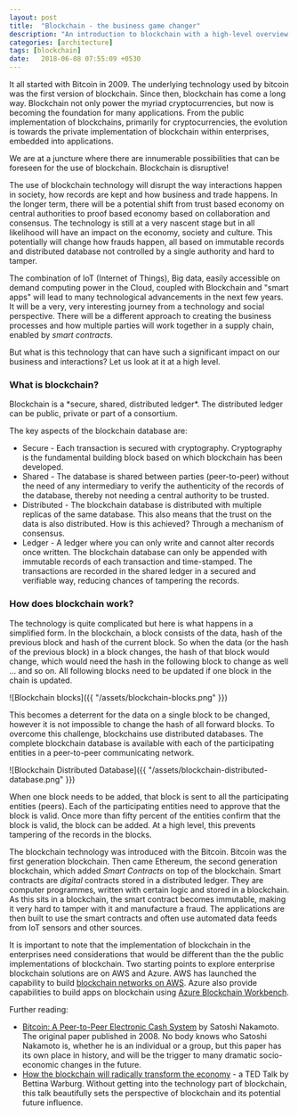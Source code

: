 ```yaml
---
layout: post
title:  "Blockchain - the business game changer"
description: "An introduction to blockchain with a high-level overview of how blockchain technology operates, and the implications of a secure, distributed ledger system." 
categories: [architecture]
tags: [blockchain]
date:   2018-06-08 07:55:09 +0530
---
```

It all started with Bitcoin in 2009. The underlying technology used by bitcoin was the first version of blockchain. Since then, blockchain has come a long way. Blockchain not only power the myriad cryptocurrencies, but now is becoming the foundation for many applications. From the public implementation of blockchains, primarily for cryptocurrencies, the evolution is towards the private implementation of blockchain within enterprises, embedded into applications.

We are at a juncture where there are innumerable possibilities that can be foreseen for the use of blockchain. Blockchain is disruptive!

The use of blockchain technology will disrupt the way interactions happen in society, how records are kept and how business and trade happens. In the longer term, there will be a potential shift from trust based economy on central authorities to proof based economy based on collaboration and consensus. The technology is still at a very nascent stage but in all likelihood will have an impact on the economy, society and culture. This potentially will change how frauds happen, all based on immutable records and distributed database not controlled by a single authority and hard to tamper.

The combination of IoT (Internet of Things), Big data, easily accessible on demand computing power in the Cloud, coupled with Blockchain and "smart apps" will lead to many technological advancements in the next few years. It will be a very, very interesting journey from a technology and social perspective. There will be a different approach to creating the business processes and how multiple parties will work together in a supply chain, enabled by *smart contracts*.

But what is this technology that can have such a significant impact on our business and interactions? Let us look at it at a high level.

<h3>What is blockchain?</h3>
Blockchain is a *secure, shared, distributed ledger*. The distributed ledger can be public, private or part of a consortium.

The key aspects of the blockchain database are:
* Secure - Each transaction is secured with cryptography. Cryptography is the fundamental building block based on which blockchain has been developed.
* Shared - The database is shared between parties (peer-to-peer) without the need of any intermediary to verify the authenticity of the records of the database, thereby not needing a central authority to be trusted.
* Distributed - The blockchain database is distributed with multiple replicas of the same database. This also means that the trust on the data is also distributed. How is this achieved? Through a mechanism of consensus.
* Ledger - A ledger where you can only write and cannot alter records once written. The blockchain database can only be appended with immutable records of each transaction and time-stamped. The transactions are recorded in the shared ledger in a secured and verifiable way, reducing chances of tampering the records.

<h3>How does blockchain work?</h3>
The technology is quite complicated but here is what happens in a simplified form. In the blockchain, a block consists of the data, hash of the previous block and hash of the current block. So when the data (or the hash of the previous block) in a block changes, the hash of that block would change, which would need the hash in the following block to change as well ... and so on. All following blocks need to be updated if one block in the chain is updated.

![Blockchain blocks]({{ "/assets/blockchain-blocks.png" }})

This becomes a deterrent for the data on a single block to be changed, however it is not impossible to change the hash of all forward blocks. To overcome this challenge, blockchains use distributed databases. The complete blockchain database is available with each of the participating entities in a peer-to-peer communicating network.

![Blockchain Distributed Database]({{ "/assets/blockchain-distributed-database.png" }})

When one block needs to be added, that block is sent to all the participating entities (peers). Each of the participating entities need to approve that the block is valid. Once more than fifty percent of the entities confirm that the block is valid, the block can be added. At a high level, this prevents tampering of the records in the blocks.

The blockchain technology was introduced with the Bitcoin. Bitcoin was the first generation blockchain. Then came Ethereum, the second generation blockchain, which added *Smart Contracts* on top of the blockchain. Smart contracts are *digital* contracts stored in a distributed ledger. They are computer programmes, written with certain logic and stored in a blockchain. As this sits in a blockchain, the smart contract becomes immutable, making it very hard to tamper with it and manufacture a fraud. The applications are then built to use the smart contracts and often use automated data feeds from IoT sensors and other sources.

It is important to note that the implementation of blockchain in the enterprises need considerations that would be different than the the public implementations of blockchain. Two starting points to explore enterprise blockchain solutions are on AWS and Azure. AWS has launched the capability to build [blockchain networks on AWS](https://aws.amazon.com/blockchain/). Azure also provide capabilities to build apps on blockchain using [Azure Blockchain Workbench](https://azure.microsoft.com/en-in/solutions/blockchain/).

Further reading:
* [Bitcoin: A Peer-to-Peer Electronic Cash System](https://bitcoin.org/bitcoin.pdf) by Satoshi Nakamoto. The original paper published in 2008. No body knows who Satoshi Nakamoto is, whether he is an individual or a group, but this paper has its own place in history, and will be the trigger to many dramatic socio-economic changes in the future.
* [How the blockchain will radically transform the economy](https://www.youtube.com/watch?v=RplnSVTzvnU) - a TED Talk by Bettina Warburg. Without getting into the technology part of blockchain, this talk beautifully sets the perspective of blockchain and its potential future influence.